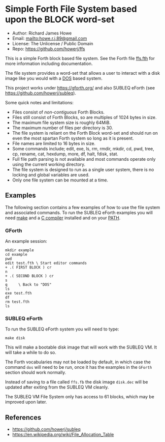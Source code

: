 # Simple Forth File System based upon the BLOCK word-set

* Author: Richard James Howe
* Email: <mailto:howe.r.j.89@gmail.com>
* License: The Unlicense / Public Domain
* Repo: <https://github.com/howerj/ffs>

This is a simple Forth block based file system. See the Forth
file [ffs.fth][] for more information including documentation. 

The file system provides a word-set that allows a user to
interact with a disk image like you would with a
[DOS][] based system.

This project works under <https://gforth.org/> and also 
SUBLEQ eForth (see <https://github.com/howerj/subleq>).

Some quick notes and limitations:

* Files consist of *non-contiguous* Forth Blocks.
* Files still consist of Forth Blocks, so are multiples of
1024 bytes in size.
* The maximum file system size is roughly 64MiB.
* The maximum number of files per directory is 30.
* The file system is reliant on the Forth Block word-set and 
should run on even the most spartan Forth system so long as it 
is present.
* File names are limited to 16 bytes in size.
* Some commands include; edit, exe, ls, rm, rmdir, mkdir, cd,
pwd, tree, cp, rename, cat, hexdump, more, df, halt, fdisk,
stat.
* Full file path parsing is not available and most commands
operate only using the current working directory.
* The file system is designed to run as a single user system,
there is no locking and global variables are used.
* Only one file system can be mounted at a time.

## Examples

The following section contains a few examples of how to use
the file system and associated commands. To run the SUBLEQ
eForth examples you will need [make][] and a [C compiler][]
installed and on your [PATH][].

### GForth

An example session:

	mkdir example
	cd example
	pwd
	edit test.fth \ Start editor commands
	+ .( FIRST BLOCK ) cr
	n
	+ .( SECOND BLOCK ) cr
	s
	q     \ Back to "DOS"
	ls
	exe test.fth
	df
	rm test.fth
	ls

### SUBLEQ eForth

To run the SUBLEQ eForth system you will need to type:

	make disk

This will make a bootable disk image that will work with
the SUBLEQ VM. It will take a while to do so.

The Forth vocabularies may not be loaded by default, in
which case the command `dos` will need to be run, once it
has the examples in the `GForth` section should work normally.

Instead of saving to a file called `ffs.fb` the disk image
`disk.dec` will be updated after exiting from the SUBLEQ
VM cleanly.

The SUBLEQ VM File System only has access to 61 blocks,
which may be improved upon later.

## References

* <https://github.com/howerj/subleq>
* <https://en.wikipedia.org/wiki/File_Allocation_Table>

[ffs.fth]: ffs.fth
[DOS]: https://en.wikipedia.org/wiki/DOS
[make]: https://www.gnu.org/software/make/
[C Compiler]: https://gcc.gnu.org/
[PATH]: https://en.wikipedia.org/wiki/PATH_(variable)
